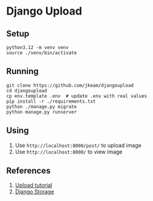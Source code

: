# Django Upload

## Setup

```shell
python3.12 -m venv venv
source ./venv/bin/activate
```

## Running

```shell
git clone https://github.com/jkeam/djangoupload
cd djangoupload
cp env.template .env  # update .env with real values
pip install -r ./requirements.txt
python ./manage.py migrate
python manage.py runserver
```

## Using
1. Use `http://localhost:8000/post/` to upload image
2. Use `http://localhost:8000/` to view image

## References
1. [Upload tutorial](https://learndjango.com/tutorials/django-file-and-image-uploads-tutorial)
2. [Django Storage](https://django-storages.readthedocs.io/en/latest/backends/amazon-S3.html)
